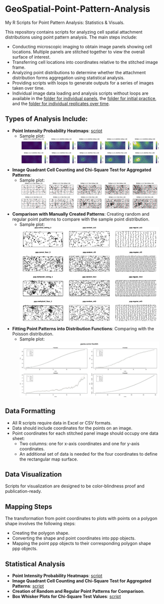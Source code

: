 # GeoSpatial-Point-Pattern-Analysis
My R Scripts for Point Pattern Analysis: Statistics & Visuals.

This repository contains scripts for analyzing cell spatial attachment distributions using point pattern analysis. The main steps include:
- Conducting microscopic imaging to obtain image panels showing cell locations. Multiple panels are stitched together to view the overall surface of interest.
- Transferring cell locations into coordinates relative to the stitched image frame.
- Analyzing point distributions to determine whether the attachment distribution forms aggregation using statistical analysis.
- Providing scripts with loops to generate outputs for a series of images taken over time.
- Individual image data loading and analysis scripts without loops are available in the [folder for individual panels](/Individual_Panel), the [folder for initial practice](/Initial_Practice), and the [folder for individual replicates over time](/Individual_Reps_AcrossTimePoints).

## Types of Analysis Include:
- **Point Intensity Probability Heatmaps**: [script](/All_Plots_Quardrant_methylcell_Aggregates.R)
  - Sample plot:
  ![Point Intensity](/Sample_Plots/SamplePlot_Point_Intensity_Probability.jpg)
- **Image Quadrant Cell Counting and Chi-Square Test for Aggregated Patterns**:
  - Sample plot:
  ![Quadrant Counting](/Sample_Plots/Plots_Quadrant_Aggregates.jpg)
- **Comparison with Manually Created Patterns**: Creating random and regular point patterns to compare with the sample point distribution.
  - Sample plot:
  ![Comparison with Manually Created Patterns](/Sample_Plots/sample_random_regular.jpg)
- **Fitting Point Patterns into Distribution Functions**: Comparing with the Poisson distribution.
  - Sample plot:
  ![Distribution Function Fitting](/Sample_Plots/point_distribution_functions_fitting_vs_Prois.jpg)

## Data Formatting
- All R scripts require data in Excel or CSV formats.
- Data should include coordinates for the points on an image.
- Point coordinates for each stitched panel image should occupy one data sheet:
  - Two columns: one for x-axis coordinates and one for y-axis coordinates.
  - An additional set of data is needed for the four coordinates to define the rectangular map surface.

## Data Visualization
Scripts for visualization are designed to be color-blindness proof and publication-ready.

## Mapping Steps
The transformation from point coordinates to plots with points on a polygon shape involves the following steps:
- Creating the polygon shape.
- Converting the shape and point coordinates into ppp objects.
- Mapping the point ppp objects to their corresponding polygon shape ppp objects.

## Statistical Analysis
- **Point Intensity Probability Heatmaps**: [script](/All_Plots_Quardrant_methylcell_Aggregates.R)
- **Image Quadrant Cell Counting and Chi-Square Test for Aggregated Patterns**: [script](/Quadrant_Aggregates.R)
- **Creation of Random and Regular Point Patterns for Comparison**.
- **Box Whisker Plots for Chi-Square Test Values**: [script](/box_whisker_plot.R)



